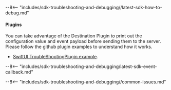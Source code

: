 --8<-- "includes/sdk-troubleshooting-and-debugging//latest-sdk-how-to-debug.md"

#### Plugins
You can take advantage of the Destination Plugin to print out the configuration value and event payload before sending them to the server. Please follow the github plugin examples to understand how it works. 

- [SwiftUI TroubleShootingPlugin example](https://github.com/amplitude/Amplitude-Swift/tree/main/Examples/AmplitudeSwiftUIExample/AmplitudeSwiftUIExample/ExamplePlugins/TroubleShootingPlugin.swift).

--8<-- "includes/sdk-troubleshooting-and-debugging/latest-sdk-event-callback.md"
 
--8<-- "includes/sdk-troubleshooting-and-debugging//common-issues.md"